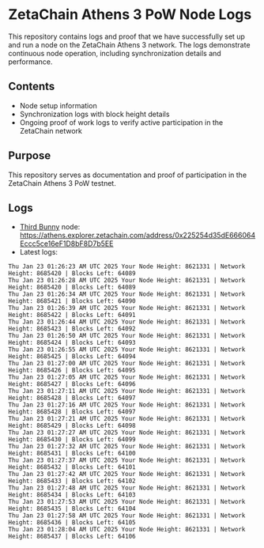 # ZetaChain Athens 3 PoW Node Logs
This repository contains logs and proof that we have successfully set up and run a node on the ZetaChain Athens 3 network. The logs demonstrate continuous node operation, including synchronization details and performance.

## Contents
- Node setup information
- Synchronization logs with block height details
- Ongoing proof of work logs to verify active participation in the ZetaChain network

## Purpose
This repository serves as documentation and proof of participation in the ZetaChain Athens 3 PoW testnet.

## Logs

- [Third Bunny](https://thirdbunny.xyz/) node: https://athens.explorer.zetachain.com/address/0x225254d35dE666064Eccc5ce16eF1D8bF8D7b5EE
- Latest logs:
```
Thu Jan 23 01:26:23 AM UTC 2025 Your Node Height: 8621331 | Network Height: 8685420 | Blocks Left: 64089
Thu Jan 23 01:26:28 AM UTC 2025 Your Node Height: 8621331 | Network Height: 8685420 | Blocks Left: 64089
Thu Jan 23 01:26:34 AM UTC 2025 Your Node Height: 8621331 | Network Height: 8685421 | Blocks Left: 64090
Thu Jan 23 01:26:39 AM UTC 2025 Your Node Height: 8621331 | Network Height: 8685422 | Blocks Left: 64091
Thu Jan 23 01:26:44 AM UTC 2025 Your Node Height: 8621331 | Network Height: 8685423 | Blocks Left: 64092
Thu Jan 23 01:26:50 AM UTC 2025 Your Node Height: 8621331 | Network Height: 8685424 | Blocks Left: 64093
Thu Jan 23 01:26:55 AM UTC 2025 Your Node Height: 8621331 | Network Height: 8685425 | Blocks Left: 64094
Thu Jan 23 01:27:00 AM UTC 2025 Your Node Height: 8621331 | Network Height: 8685426 | Blocks Left: 64095
Thu Jan 23 01:27:05 AM UTC 2025 Your Node Height: 8621331 | Network Height: 8685427 | Blocks Left: 64096
Thu Jan 23 01:27:11 AM UTC 2025 Your Node Height: 8621331 | Network Height: 8685428 | Blocks Left: 64097
Thu Jan 23 01:27:16 AM UTC 2025 Your Node Height: 8621331 | Network Height: 8685428 | Blocks Left: 64097
Thu Jan 23 01:27:21 AM UTC 2025 Your Node Height: 8621331 | Network Height: 8685429 | Blocks Left: 64098
Thu Jan 23 01:27:27 AM UTC 2025 Your Node Height: 8621331 | Network Height: 8685430 | Blocks Left: 64099
Thu Jan 23 01:27:32 AM UTC 2025 Your Node Height: 8621331 | Network Height: 8685431 | Blocks Left: 64100
Thu Jan 23 01:27:37 AM UTC 2025 Your Node Height: 8621331 | Network Height: 8685432 | Blocks Left: 64101
Thu Jan 23 01:27:42 AM UTC 2025 Your Node Height: 8621331 | Network Height: 8685433 | Blocks Left: 64102
Thu Jan 23 01:27:48 AM UTC 2025 Your Node Height: 8621331 | Network Height: 8685434 | Blocks Left: 64103
Thu Jan 23 01:27:53 AM UTC 2025 Your Node Height: 8621331 | Network Height: 8685435 | Blocks Left: 64104
Thu Jan 23 01:27:58 AM UTC 2025 Your Node Height: 8621331 | Network Height: 8685436 | Blocks Left: 64105
Thu Jan 23 01:28:04 AM UTC 2025 Your Node Height: 8621331 | Network Height: 8685437 | Blocks Left: 64106
```
